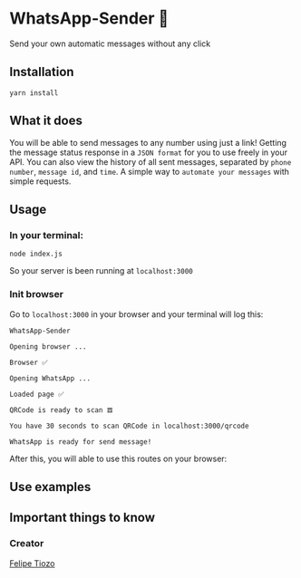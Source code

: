 # WhatsApp-Sender 📱

Send your own automatic messages without any click

## Installation

```
yarn install
```

## What it does

You will be able to send messages to any number using just a link! Getting the message status response in a `JSON format` for you to use freely in your API. You can also view the history of all sent messages, separated by `phone number`, `message id`, and `time`. A simple way to `automate your messages` with simple requests.

## Usage

### In your terminal:

```
node index.js
```
So your server is been running at `localhost:3000`

### Init browser 

Go to `localhost:3000` in your browser and your terminal will log this:

```
WhatsApp-Sender

Opening browser ...

Browser ✅

Opening WhatsApp ...

Loaded page ✅

QRCode is ready to scan 𝌉

You have 30 seconds to scan QRCode in localhost:3000/qrcode

WhatsApp is ready for send message!
```
After this, you will able to use this routes on your browser:





## Use examples


## Important things to know


### Creator
[Felipe Tiozo](https://github.com/felipetiozo)